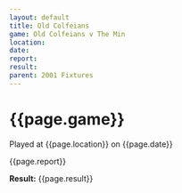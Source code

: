 ```yaml
---
layout: default
title: Old Colfeians
game: Old Colfeians v The Min
location: 
date: 
report: 
result: 
parent: 2001 Fixtures
---
```


# {{page.game}}

Played at {{page.location}} on {{page.date}}

{{page.report}}

**Result:** {{page.result}}
